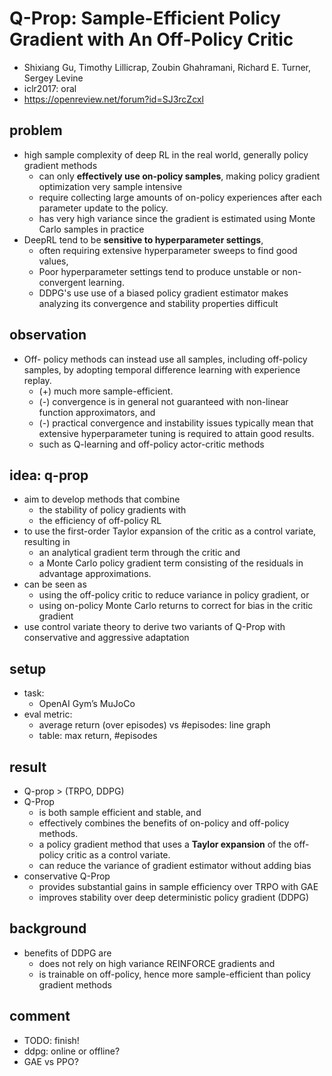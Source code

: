 # Q-Prop: Sample-Efficient Policy Gradient with An Off-Policy Critic
* Shixiang Gu, Timothy Lillicrap, Zoubin Ghahramani, Richard E. Turner, Sergey Levine
* iclr2017: oral
* https://openreview.net/forum?id=SJ3rcZcxl

## problem
* high sample complexity of deep RL in the real world, 
  generally policy gradient methods 
  * can only **effectively use on-policy samples**, making policy gradient optimization very sample intensive
  * require collecting large amounts of on-policy experiences after each parameter update to the policy.    
  * has very high variance since
    the gradient is estimated using Monte Carlo samples in practice 
* DeepRL tend to be **sensitive to hyperparameter settings**, 
  * often requiring extensive hyperparameter sweeps to find good values,
  * Poor hyperparameter settings tend to produce unstable or non-convergent learning.
  * DDPG's use use of a biased policy gradient estimator makes analyzing its convergence and stability properties difficult

## observation
* Off- policy methods can instead use all samples, including off-policy samples, 
  by adopting temporal difference learning with experience replay. 
  * (+) much more sample-efficient. 
  * (-) convergence is in general not guaranteed with non-linear function approximators, and 
  * (-) practical convergence and instability issues typically mean that 
        extensive hyperparameter tuning is required to attain good results.
  * such as Q-learning and off-policy actor-critic methods 

## idea: q-prop
* aim to develop methods that combine
  * the stability of policy gradients with
  * the efficiency of off-policy RL
* to use the first-order Taylor expansion of the critic as a control variate, resulting in 
  * an analytical gradient term through the critic and 
  * a Monte Carlo policy gradient term consisting of the residuals in advantage approximations.
* can be seen as 
  * using the off-policy critic to reduce variance in policy gradient, or 
  * using on-policy Monte Carlo returns to correct for bias in the critic gradient
* use control variate theory to derive two variants of Q-Prop
  with conservative and aggressive adaptation

## setup
* task:
  * OpenAI Gym’s MuJoCo
* eval metric: 
  * average return (over episodes) vs #episodes: line graph
  * table: max return, #episodes

## result
* Q-prop > (TRPO, DDPG)
* Q-Prop
  * is both sample efficient and stable, and
  * effectively combines the benefits of on-policy and off-policy methods.
  * a policy gradient method that
    uses a **Taylor expansion** of the off-policy critic as a control variate.
  * can reduce the variance of gradient estimator without adding bias
* conservative Q-Prop
  * provides substantial gains in sample efficiency over TRPO with GAE
  * improves stability over deep deterministic policy gradient (DDPG)


## background
* benefits of DDPG are 
  * does not rely on high variance REINFORCE gradients and 
  * is trainable on off-policy, hence more sample-efficient than policy gradient methods

## comment
* TODO: finish!
* ddpg: online or offline?
* GAE vs PPO?
